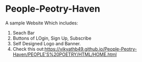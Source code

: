 # People-Peotry-Haven
A sample Website Which includes:
1) Seach Bar
2) Buttons of LOgin, Sign Up, Subscribe
3) Self Designed Logo and Banner.
4) Check this out:https://vikyathb49.github.io/People-Peotry-Haven/PEOPLE'S%20POETRY/HTML/HOME.html
